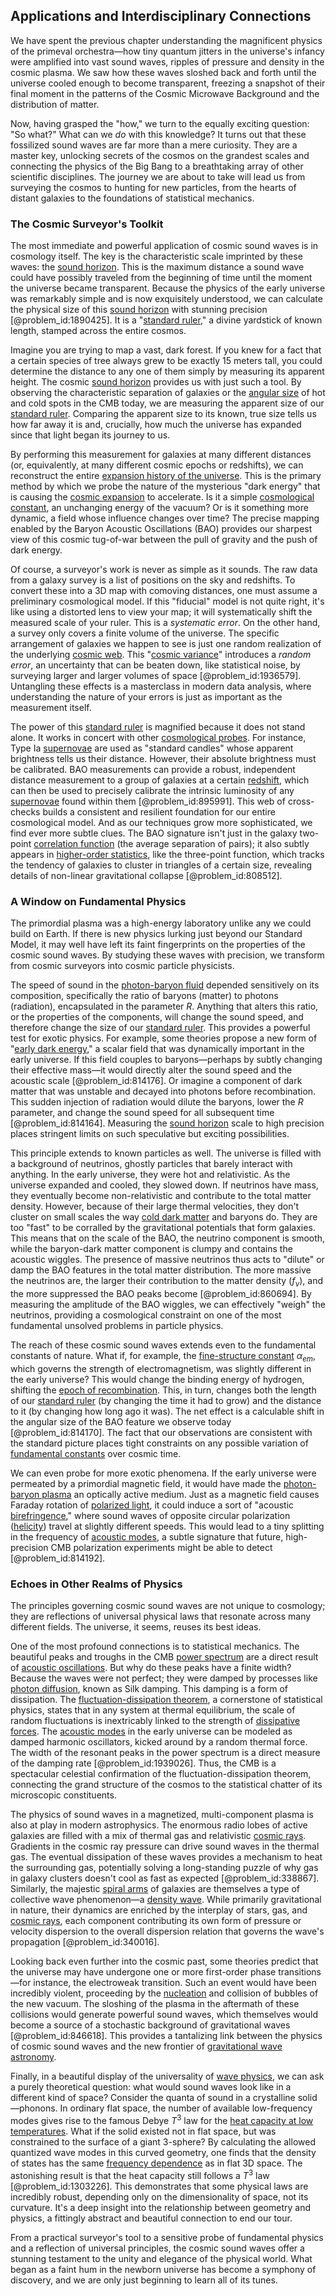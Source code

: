 ## Applications and Interdisciplinary Connections

We have spent the previous chapter understanding the magnificent physics of the primeval orchestra—how tiny quantum jitters in the universe's infancy were amplified into vast sound waves, ripples of pressure and density in the cosmic plasma. We saw how these waves sloshed back and forth until the universe cooled enough to become transparent, freezing a snapshot of their final moment in the patterns of the Cosmic Microwave Background and the distribution of matter.

Now, having grasped the "how," we turn to the equally exciting question: "So what?" What can we *do* with this knowledge? It turns out that these fossilized sound waves are far more than a mere curiosity. They are a master key, unlocking secrets of the cosmos on the grandest scales and connecting the physics of the Big Bang to a breathtaking array of other scientific disciplines. The journey we are about to take will lead us from surveying the cosmos to hunting for new particles, from the hearts of distant galaxies to the foundations of statistical mechanics.

### The Cosmic Surveyor's Toolkit

The most immediate and powerful application of cosmic sound waves is in cosmology itself. The key is the characteristic scale imprinted by these waves: the [sound horizon](@article_id:160575). This is the maximum distance a sound wave could have possibly traveled from the beginning of time until the moment the universe became transparent. Because the physics of the early universe was remarkably simple and is now exquisitely understood, we can calculate the physical size of this [sound horizon](@article_id:160575) with stunning precision [@problem_id:1890425]. It is a "[standard ruler](@article_id:157361)," a divine yardstick of known length, stamped across the entire cosmos.

Imagine you are trying to map a vast, dark forest. If you knew for a fact that a certain species of tree always grew to be exactly 15 meters tall, you could determine the distance to any one of them simply by measuring its apparent height. The cosmic [sound horizon](@article_id:160575) provides us with just such a tool. By observing the characteristic separation of galaxies or the [angular size](@article_id:195402) of hot and cold spots in the CMB today, we are measuring the apparent size of our [standard ruler](@article_id:157361). Comparing the apparent size to its known, true size tells us how far away it is and, crucially, how much the universe has expanded since that light began its journey to us.

By performing this measurement for galaxies at many different distances (or, equivalently, at many different cosmic epochs or redshifts), we can reconstruct the entire [expansion history of the universe](@article_id:161532). This is the primary method by which we probe the nature of the mysterious "dark energy" that is causing the [cosmic expansion](@article_id:160508) to accelerate. Is it a simple [cosmological constant](@article_id:158803), an unchanging energy of the vacuum? Or is it something more dynamic, a field whose influence changes over time? The precise mapping enabled by the Baryon Acoustic Oscillations (BAO) provides our sharpest view of this cosmic tug-of-war between the pull of gravity and the push of dark energy.

Of course, a surveyor's work is never as simple as it sounds. The raw data from a galaxy survey is a list of positions on the sky and redshifts. To convert these into a 3D map with comoving distances, one must assume a preliminary cosmological model. If this "fiducial" model is not quite right, it's like using a distorted lens to view your map; it will systematically shift the measured scale of your ruler. This is a *systematic error*. On the other hand, a survey only covers a finite volume of the universe. The specific arrangement of galaxies we happen to see is just one random realization of the underlying [cosmic web](@article_id:161548). This "[cosmic variance](@article_id:159441)" introduces a *random error*, an uncertainty that can be beaten down, like statistical noise, by surveying larger and larger volumes of space [@problem_id:1936579]. Untangling these effects is a masterclass in modern data analysis, where understanding the nature of your errors is just as important as the measurement itself.

The power of this [standard ruler](@article_id:157361) is magnified because it does not stand alone. It works in concert with other [cosmological probes](@article_id:160433). For instance, Type Ia [supernovae](@article_id:161279) are used as "standard candles" whose apparent brightness tells us their distance. However, their absolute brightness must be calibrated. BAO measurements can provide a robust, independent distance measurement to a group of galaxies at a certain [redshift](@article_id:159451), which can then be used to precisely calibrate the intrinsic luminosity of any [supernovae](@article_id:161279) found within them [@problem_id:895991]. This web of cross-checks builds a consistent and resilient foundation for our entire cosmological model. And as our techniques grow more sophisticated, we find ever more subtle clues. The BAO signature isn't just in the galaxy two-point [correlation function](@article_id:136704) (the average separation of pairs); it also subtly appears in [higher-order statistics](@article_id:192855), like the three-point function, which tracks the tendency of galaxies to cluster in triangles of a certain size, revealing details of non-linear gravitational collapse [@problem_id:808512].

### A Window on Fundamental Physics

The primordial plasma was a high-energy laboratory unlike any we could build on Earth. If there is new physics lurking just beyond our Standard Model, it may well have left its faint fingerprints on the properties of the cosmic sound waves. By studying these waves with precision, we transform from cosmic surveyors into cosmic particle physicists.

The speed of sound in the [photon-baryon fluid](@article_id:157315) depended sensitively on its composition, specifically the ratio of baryons (matter) to photons (radiation), encapsulated in the parameter $R$. Anything that alters this ratio, or the properties of the components, will change the sound speed, and therefore change the size of our [standard ruler](@article_id:157361). This provides a powerful test for exotic physics. For example, some theories propose a new form of "[early dark energy](@article_id:159920)," a scalar field that was dynamically important in the early universe. If this field couples to baryons—perhaps by subtly changing their effective mass—it would directly alter the sound speed and the acoustic scale [@problem_id:814176]. Or imagine a component of dark matter that was unstable and decayed into photons before recombination. This sudden injection of radiation would dilute the baryons, lower the $R$ parameter, and change the sound speed for all subsequent time [@problem_id:814164]. Measuring the [sound horizon](@article_id:160575) scale to high precision places stringent limits on such speculative but exciting possibilities.

This principle extends to known particles as well. The universe is filled with a background of neutrinos, ghostly particles that barely interact with anything. In the early universe, they were hot and relativistic. As the universe expanded and cooled, they slowed down. If neutrinos have mass, they eventually become non-relativistic and contribute to the total matter density. However, because of their large thermal velocities, they don't cluster on small scales the way [cold dark matter](@article_id:157725) and baryons do. They are too "fast" to be corralled by the gravitational potentials that form galaxies. This means that on the scale of the BAO, the neutrino component is smooth, while the baryon-dark matter component is clumpy and contains the acoustic wiggles. The presence of massive neutrinos thus acts to "dilute" or damp the BAO features in the total matter distribution. The more massive the neutrinos are, the larger their contribution to the matter density ($f_{\nu}$), and the more suppressed the BAO peaks become [@problem_id:860694]. By measuring the amplitude of the BAO wiggles, we can effectively "weigh" the neutrinos, providing a cosmological constraint on one of the most fundamental unsolved problems in particle physics.

The reach of these cosmic sound waves extends even to the fundamental constants of nature. What if, for example, the [fine-structure constant](@article_id:154856) $\alpha_{em}$, which governs the strength of electromagnetism, was slightly different in the early universe? This would change the binding energy of hydrogen, shifting the [epoch of recombination](@article_id:157751). This, in turn, changes both the length of our [standard ruler](@article_id:157361) (by changing the time it had to grow) and the distance to it (by changing how long ago it was). The net effect is a calculable shift in the angular size of the BAO feature we observe today [@problem_id:814170]. The fact that our observations are consistent with the standard picture places tight constraints on any possible variation of [fundamental constants](@article_id:148280) over cosmic time.

We can even probe for more exotic phenomena. If the early universe were permeated by a primordial magnetic field, it would have made the [photon-baryon plasma](@article_id:160485) an optically active medium. Just as a magnetic field causes Faraday rotation of [polarized light](@article_id:272666), it could induce a sort of "acoustic [birefringence](@article_id:166752)," where sound waves of opposite circular polarization ([helicity](@article_id:157139)) travel at slightly different speeds. This would lead to a tiny splitting in the frequency of [acoustic modes](@article_id:263422), a subtle signature that future, high-precision CMB polarization experiments might be able to detect [@problem_id:814192].

### Echoes in Other Realms of Physics

The principles governing cosmic sound waves are not unique to cosmology; they are reflections of universal physical laws that resonate across many different fields. The universe, it seems, reuses its best ideas.

One of the most profound connections is to statistical mechanics. The beautiful peaks and troughs in the CMB [power spectrum](@article_id:159502) are a direct result of [acoustic oscillations](@article_id:160660). But why do these peaks have a finite width? Because the waves were not perfect; they were damped by processes like [photon diffusion](@article_id:160767), known as Silk damping. This damping is a form of dissipation. The [fluctuation-dissipation theorem](@article_id:136520), a cornerstone of statistical physics, states that in any system at thermal equilibrium, the scale of random fluctuations is inextricably linked to the strength of [dissipative forces](@article_id:166476). The [acoustic modes](@article_id:263422) in the early universe can be modeled as damped harmonic oscillators, kicked around by a random thermal force. The width of the resonant peaks in the power spectrum is a direct measure of the damping rate [@problem_id:1939026]. Thus, the CMB is a spectacular celestial confirmation of the fluctuation-dissipation theorem, connecting the grand structure of the cosmos to the statistical chatter of its microscopic constituents.

The physics of sound waves in a magnetized, multi-component plasma is also at play in modern astrophysics. The enormous radio lobes of active galaxies are filled with a mix of thermal gas and relativistic [cosmic rays](@article_id:158047). Gradients in the cosmic ray pressure can drive sound waves in the thermal gas. The eventual dissipation of these waves provides a mechanism to heat the surrounding gas, potentially solving a long-standing puzzle of why gas in galaxy clusters doesn't cool as fast as expected [@problem_id:338867]. Similarly, the majestic [spiral arms](@article_id:159662) of galaxies are themselves a type of collective wave phenomenon—a [density wave](@article_id:199256). While primarily gravitational in nature, their dynamics are enriched by the interplay of stars, gas, and [cosmic rays](@article_id:158047), each component contributing its own form of pressure or velocity dispersion to the overall dispersion relation that governs the wave's propagation [@problem_id:340016].

Looking back even further into the cosmic past, some theories predict that the universe may have undergone one or more first-order phase transitions—for instance, the electroweak transition. Such an event would have been incredibly violent, proceeding by the [nucleation](@article_id:140083) and collision of bubbles of the new vacuum. The sloshing of the plasma in the aftermath of these collisions would generate powerful sound waves, which themselves would become a source of a stochastic background of gravitational waves [@problem_id:846618]. This provides a tantalizing link between the physics of cosmic sound waves and the new frontier of [gravitational wave astronomy](@article_id:143840).

Finally, in a beautiful display of the universality of [wave physics](@article_id:196159), we can ask a purely theoretical question: what would sound waves look like in a different kind of space? Consider the quanta of sound in a crystalline solid—phonons. In ordinary flat space, the number of available low-frequency modes gives rise to the famous Debye $T^3$ law for the [heat capacity at low temperatures](@article_id:141637). What if the solid existed not in flat space, but was constrained to the surface of a giant 3-sphere? By calculating the allowed quantized wave modes in this curved geometry, one finds that the density of states has the same [frequency dependence](@article_id:266657) as in flat 3D space. The astonishing result is that the heat capacity still follows a $T^3$ law [@problem_id:1303226]. This demonstrates that some physical laws are incredibly robust, depending only on the dimensionality of space, not its curvature. It's a deep insight into the relationship between geometry and physics, a fittingly abstract and beautiful connection to end our tour.

From a practical surveyor's tool to a sensitive probe of fundamental physics and a reflection of universal principles, the cosmic sound waves offer a stunning testament to the unity and elegance of the physical world. What began as a faint hum in the newborn universe has become a symphony of discovery, and we are only just beginning to learn all of its tunes.